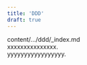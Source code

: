 ```yaml
---
title: 'DDD'
draft: true
---
```


content/.../ddd/_index.md  
xxxxxxxxxxxxxxx.  
yyyyyyyyyyyyyyyyy.

